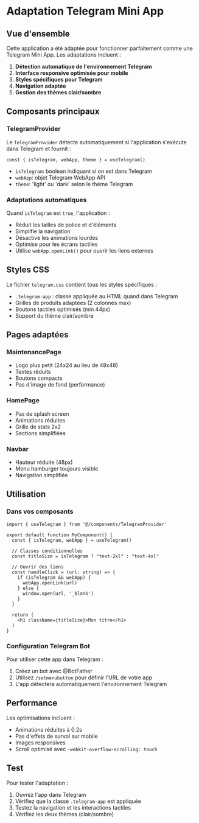 # Adaptation Telegram Mini App

## Vue d'ensemble

Cette application a été adaptée pour fonctionner parfaitement comme une Telegram Mini App. Les adaptations incluent :

1. **Détection automatique de l'environnement Telegram**
2. **Interface responsive optimisée pour mobile**
3. **Styles spécifiques pour Telegram**
4. **Navigation adaptée**
5. **Gestion des thèmes clair/sombre**

## Composants principaux

### TelegramProvider

Le `TelegramProvider` détecte automatiquement si l'application s'exécute dans Telegram et fournit :

```tsx
const { isTelegram, webApp, theme } = useTelegram()
```

- `isTelegram`: boolean indiquant si on est dans Telegram
- `webApp`: objet Telegram WebApp API
- `theme`: 'light' ou 'dark' selon le thème Telegram

### Adaptations automatiques

Quand `isTelegram` est `true`, l'application :

- Réduit les tailles de police et d'éléments
- Simplifie la navigation
- Désactive les animations lourdes
- Optimise pour les écrans tactiles
- Utilise `webApp.openLink()` pour ouvrir les liens externes

## Styles CSS

Le fichier `telegram.css` contient tous les styles spécifiques :

- `.telegram-app` : classe appliquée au HTML quand dans Telegram
- Grilles de produits adaptées (2 colonnes max)
- Boutons tactiles optimisés (min 44px)
- Support du thème clair/sombre

## Pages adaptées

### MaintenancePage

- Logo plus petit (24x24 au lieu de 48x48)
- Textes réduits
- Boutons compacts
- Pas d'image de fond (performance)

### HomePage

- Pas de splash screen
- Animations réduites
- Grille de stats 2x2
- Sections simplifiées

### Navbar

- Hauteur réduite (48px)
- Menu hamburger toujours visible
- Navigation simplifiée

## Utilisation

### Dans vos composants

```tsx
import { useTelegram } from '@/components/TelegramProvider'

export default function MyComponent() {
  const { isTelegram, webApp } = useTelegram()
  
  // Classes conditionnelles
  const titleSize = isTelegram ? "text-2xl" : "text-4xl"
  
  // Ouvrir des liens
  const handleClick = (url: string) => {
    if (isTelegram && webApp) {
      webApp.openLink(url)
    } else {
      window.open(url, '_blank')
    }
  }
  
  return (
    <h1 className={titleSize}>Mon titre</h1>
  )
}
```

### Configuration Telegram Bot

Pour utiliser cette app dans Telegram :

1. Créez un bot avec @BotFather
2. Utilisez `/setmenubutton` pour définir l'URL de votre app
3. L'app détectera automatiquement l'environnement Telegram

## Performance

Les optimisations incluent :

- Animations réduites à 0.2s
- Pas d'effets de survol sur mobile
- Images responsives
- Scroll optimisé avec `-webkit-overflow-scrolling: touch`

## Test

Pour tester l'adaptation :

1. Ouvrez l'app dans Telegram
2. Vérifiez que la classe `.telegram-app` est appliquée
3. Testez la navigation et les interactions tactiles
4. Vérifiez les deux thèmes (clair/sombre)